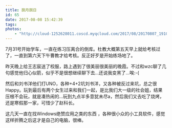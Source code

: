 ```yaml
---
title: 捌月捌日
id: 65
date: 2017-08-08 15:42:39
tags:
photos:
    - "http://cloud-1252628011.coscd.myqcloud.com/2017/08/20170807_191009.jpg"
---
```


7月31号开始学车，一直在练习压离合的倒库。杜教大概第五天早上就给考核过了，一直到第六天下午曹教才给考核。反正好歹是开始练场地了。

昨天晚上给王志宸送了校服，路上遇到了很美丽很美丽的晚霞。不过和wzc聊了几句感觉他归心似箭，似乎不是很想继续聊下去...还说我变黑了...唉:-(


然后和刘书洋他们打UNO，各种+4+2坑刘书洋，又各种被反过来坑，总之很Happy。玩到最后有两个女生过来和我们一起，是比我们大一级的社会姐，结果压根不会玩，就是凑热闹的...玩到九点半多意犹未尽a，然后我们又去吃了烧烤，还是寒假那一家，可惜少了赵科长。

这几天一直在找Windows绝赞应用之类的东西 ，各种很小众的小工具软件，感觉这样折腾之后这才是自己的电脑，很棒。